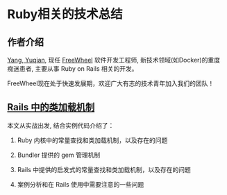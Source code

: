 # Ruby相关的技术总结

## 作者介绍

[Yang, Yuqian]((http://blog.csdn.net/boscoyounglovely)), 现任 [FreeWheel](http://baike.baidu.com/link?url=CMQTQA8N-eBfrsn5dmazsIFN2KP4PzTV_0lqLYheJzpgvyOHxmdxeARr6nIQa1ZGiFDDhjsTBNSFgRUsz-Rseq) 软件开发工程师, 新技术领域(如Docker)的重度痴迷患者, 主要从事 Ruby on Rails 相关的开发。

FreeWheel现在处于快速发展期，欢迎广大有志的技术青年加入我们的团队！


## [Rails 中的类加载机制](https://github.com/yangyuqian/ruby-articles/blob/master/RAILS-CLASS-LOADER.md)

本文从实战出发, 结合实例代码介绍了：

1. Ruby 内核中的常量查找和类加载机制，以及存在的问题

2. Bundler 提供的 gem 管理机制

3. Rails 中提供的启发式的常量查找和类加载机制，以及存在的问题

4. 案例分析和在 Rails 使用中需要注意的一些问题


